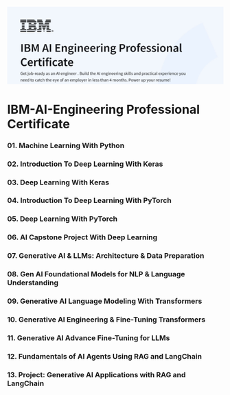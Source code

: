![](course_banner.jpg)

# IBM-AI-Engineering Professional Certificate

### 01. Machine Learning With Python 
### 02. Introduction To Deep Learning With Keras
### 03. Deep Learning With Keras 
### 04. Introduction To Deep Learning With PyTorch
### 05. Deep Learning With PyTorch 
### 06. AI Capstone Project With Deep Learning
### 07. Generative AI & LLMs: Architecture & Data Preparation
### 08. Gen AI Foundational Models for NLP & Language Understanding 
### 09. Generative AI Language Modeling With Transformers
### 10. Generative AI Engineering & Fine-Tuning Transformers
### 11. Generative AI Advance Fine-Tuning for LLMs
### 12. Fundamentals of AI Agents Using RAG and LangChain 
### 13. Project: Generative AI Applications with RAG and LangChain 
